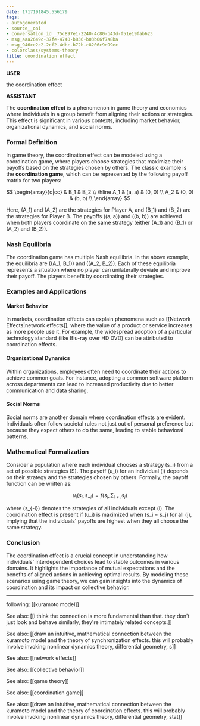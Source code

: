 ```yaml
---
date: 1717191845.556179
tags:
- autogenerated
- source__oai
- conversation_id__75c897e1-2240-4c80-b43d-f51e19fab623
- msg_aaa2649c-37fe-4740-b836-b03b66f7a8ba
- msg_946ce2c2-2cf2-4dbc-b72b-c8206c9d99ec
- colorclass/systems-theory
title: coordination effect
---
```


**USER**

the coordination effect


**ASSISTANT**

The **coordination effect** is a phenomenon in game theory and economics where individuals in a group benefit from aligning their actions or strategies. This effect is significant in various contexts, including market behavior, organizational dynamics, and social norms.

### Formal Definition

In game theory, the coordination effect can be modeled using a coordination game, where players choose strategies that maximize their payoffs based on the strategies chosen by others. The classic example is the **coordination game**, which can be represented by the following payoff matrix for two players:

$$
\begin{array}{c|cc}
 & B_1 & B_2 \\
\hline
A_1 & (a, a) & (0, 0) \\
A_2 & (0, 0) & (b, b) \\
\end{array}
$$

Here, \(A_1\) and \(A_2\) are the strategies for Player A, and \(B_1\) and \(B_2\) are the strategies for Player B. The payoffs \((a, a)\) and \((b, b)\) are achieved when both players coordinate on the same strategy (either \(A_1\) and \(B_1\) or \(A_2\) and \(B_2\)).

### Nash Equilibria

The coordination game has multiple Nash equilibria. In the above example, the equilibria are \((A_1, B_1)\) and \((A_2, B_2)\). Each of these equilibria represents a situation where no player can unilaterally deviate and improve their payoff. The players benefit by coordinating their strategies.

### Examples and Applications

#### Market Behavior

In markets, coordination effects can explain phenomena such as [[Network Effects|network effects]], where the value of a product or service increases as more people use it. For example, the widespread adoption of a particular technology standard (like Blu-ray over HD DVD) can be attributed to coordination effects.

#### Organizational Dynamics

Within organizations, employees often need to coordinate their actions to achieve common goals. For instance, adopting a common software platform across departments can lead to increased productivity due to better communication and data sharing.

#### Social Norms

Social norms are another domain where coordination effects are evident. Individuals often follow societal rules not just out of personal preference but because they expect others to do the same, leading to stable behavioral patterns.

### Mathematical Formalization

Consider a population where each individual chooses a strategy \(s_i\) from a set of possible strategies \(S\). The payoff \(u_i\) for an individual \(i\) depends on their strategy and the strategies chosen by others. Formally, the payoff function can be written as:

$$
u_i(s_i, s_{-i}) = f(s_i, \sum_{j \neq i} s_j)
$$

where \(s_{-i}\) denotes the strategies of all individuals except \(i\). The coordination effect is present if \(u_i\) is maximized when \(s_i = s_j\) for all \(j\), implying that the individuals' payoffs are highest when they all choose the same strategy.

### Conclusion

The coordination effect is a crucial concept in understanding how individuals' interdependent choices lead to stable outcomes in various domains. It highlights the importance of mutual expectations and the benefits of aligned actions in achieving optimal results. By modeling these scenarios using game theory, we can gain insights into the dynamics of coordination and its impact on collective behavior.


---


following: [[kuramoto model]]

See also: [[i think the connection is more fundamental than that. they don't just look and behave similarly, they're intimately related concepts.]]


See also: [[draw an intuitive, mathematical connection between the kuramoto model and the theory of synchronization effects. this will probably involve invoking nonlinear dynamics theory, differential geometry, s]]


See also: [[network effects]]


See also: [[collective behavior]]


See also: [[game theory]]


See also: [[coordination game]]


See also: [[draw an intuitive, mathematical connection between the kuramoto model and the theory of coordination effects. this will probably involve invoking nonlinear dynamics theory, differential geometry, stat]]